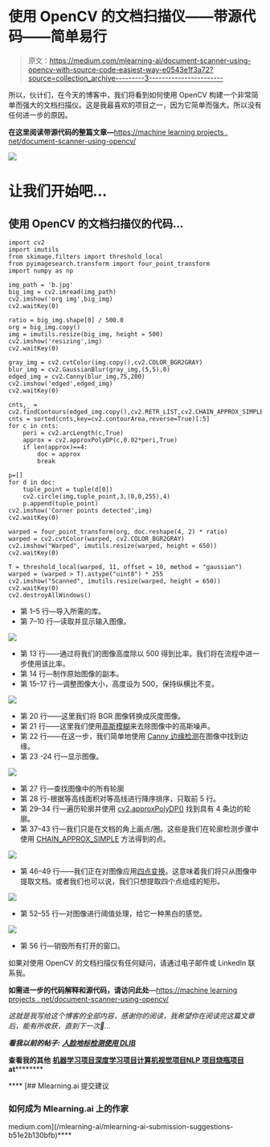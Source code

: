 # 使用 OpenCV 的文档扫描仪——带源代码——简单易行

> 原文：<https://medium.com/mlearning-ai/document-scanner-using-opencv-with-source-code-easiest-way-e0543e1f3a72?source=collection_archive---------3----------------------->

所以，伙计们，在今天的博客中，我们将看到如何使用 OpenCV 构建一个非常简单而强大的文档扫描仪。这是我最喜欢的项目之一，因为它简单而强大。所以没有任何进一步的原因。

**在这里阅读带源代码的整篇文章—**[https://machine learning projects . net/document-scanner-using-opencv/](https://machinelearningprojects.net/document-scanner-using-opencv/)

![](img/ee9d089f4d836b9519c064c0bc558512.png)

# 让我们开始吧…

## 使用 OpenCV 的文档扫描仪的代码…

```
import cv2
import imutils
from skimage.filters import threshold_local
from pyimagesearch.transform import four_point_transform
import numpy as np

img_path = 'b.jpg'
big_img = cv2.imread(img_path)
cv2.imshow('org img',big_img)
cv2.waitKey(0)

ratio = big_img.shape[0] / 500.0
org = big_img.copy()
img = imutils.resize(big_img, height = 500)
cv2.imshow('resizing',img)
cv2.waitKey(0)

gray_img = cv2.cvtColor(img.copy(),cv2.COLOR_BGR2GRAY)
blur_img = cv2.GaussianBlur(gray_img,(5,5),0)
edged_img = cv2.Canny(blur_img,75,200)
cv2.imshow('edged',edged_img)
cv2.waitKey(0)

cnts,_ = cv2.findContours(edged_img.copy(),cv2.RETR_LIST,cv2.CHAIN_APPROX_SIMPLE)
cnts = sorted(cnts,key=cv2.contourArea,reverse=True)[:5]
for c in cnts:
    peri = cv2.arcLength(c,True)
    approx = cv2.approxPolyDP(c,0.02*peri,True)
    if len(approx)==4:
        doc = approx
        break

p=[]
for d in doc:
    tuple_point = tuple(d[0])
    cv2.circle(img,tuple_point,3,(0,0,255),4)
    p.append(tuple_point)
cv2.imshow('Corner points detected',img)
cv2.waitKey(0)

warped = four_point_transform(org, doc.reshape(4, 2) * ratio)
warped = cv2.cvtColor(warped, cv2.COLOR_BGR2GRAY)
cv2.imshow("Warped", imutils.resize(warped, height = 650))
cv2.waitKey(0)

T = threshold_local(warped, 11, offset = 10, method = "gaussian")
warped = (warped > T).astype("uint8") * 255
cv2.imshow("Scanned", imutils.resize(warped, height = 650))
cv2.waitKey(0)
cv2.destroyAllWindows()
```

*   第 1–5 行—导入所需的库。
*   第 7–10 行—读取并显示输入图像。

![](img/5426a75b1885579161bba47ded5a2122.png)

*   第 13 行——通过将我们的图像高度除以 500 得到比率。我们将在流程中进一步使用该比率。
*   第 14 行—制作原始图像的副本。
*   第 15–17 行—调整图像大小，高度设为 500，保持纵横比不变。

![](img/800f63c40d5a42bdc2042bb8ccac6dd9.png)

*   第 20 行——这里我们将 BGR 图像转换成灰度图像。
*   第 21 行——这里我们使用[高斯模糊](https://en.wikipedia.org/wiki/Gaussian_blur#:~:text=In%20image%20processing%2C%20a%20Gaussian,image%20noise%20and%20reduce%20detail.)来去除图像中的高斯噪声。
*   第 22 行——在这一步，我们简单地使用 [Canny 边缘检测](https://docs.opencv.org/3.4/da/d22/tutorial_py_canny.html)在图像中找到边缘。
*   第 23 -24 行—显示图像。

![](img/ece5df57554e0dbfb7cb6089073425ac.png)

*   第 27 行—查找图像中的所有轮廓
*   第 28 行-根据等高线面积对等高线进行降序排序，只取前 5 行。
*   第 29–34 行—遍历轮廓并使用 [cv2.approxPolyDP()](https://docs.opencv.org/4.5.2/d3/dc0/group__imgproc__shape.html#ga0012a5fdaea70b8a9970165d98722b4c) 找到具有 4 条边的轮廓。
*   第 37–43 行—我们只是在文档的角上画点/圈。这些是我们在轮廓检测步骤中使用 [CHAIN_APPROX_SIMPLE](https://docs.opencv.org/3.4/d4/d73/tutorial_py_contours_begin.html) 方法得到的点。

![](img/407f7a58e907e7142815214a93dd1e22.png)

*   第 46–49 行——我们正在对图像应用[四点变换](https://www.pyimagesearch.com/2014/08/25/4-point-opencv-getperspective-transform-example/)。这意味着我们将只从图像中提取文档。或者我们也可以说，我们只想提取四个点组成的矩形。

![](img/46294e22d18d26b1effb65f33a3cdfbf.png)

*   第 52–55 行—对图像进行阈值处理，给它一种黑白的感觉。

![](img/ee9d089f4d836b9519c064c0bc558512.png)

*   第 56 行—销毁所有打开的窗口。

如果对使用 OpenCV 的文档扫描仪有任何疑问，请通过电子邮件或 LinkedIn 联系我。

**如需进一步的代码解释和源代码，请访问此处**—[https://machine learning projects . net/document-scanner-using-opencv/](https://machinelearningprojects.net/document-scanner-using-opencv/)

*这就是我写给这个博客的全部内容，感谢你的阅读，我希望你在阅读完这篇文章后，能有所收获，直到下一次👋…*

***看我以前的帖子:*** [***人脸地标检测使用 DLIB***](https://machinelearningprojects.net/face-landmarks-detection-using-dlib/)

**查看我的其他** [**机器学习项目**](https://machinelearningprojects.net/machine-learning-projects/)**[**深度学习项目**](https://machinelearningprojects.net/deep-learning-projects/)**[**计算机视觉项目**](https://machinelearningprojects.net/opencv-projects/)**[**NLP 项目**](https://machinelearningprojects.net/nlp-projects/)**[**烧瓶项目**](https://machinelearningprojects.net/flask-projects/) **at**********

****[](/mlearning-ai/mlearning-ai-submission-suggestions-b51e2b130bfb) [## Mlearning.ai 提交建议

### 如何成为 Mlearning.ai 上的作家

medium.com](/mlearning-ai/mlearning-ai-submission-suggestions-b51e2b130bfb)****